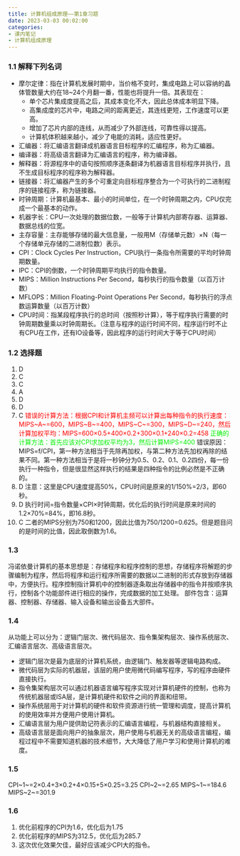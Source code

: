 ```yaml
---
title: 计算机组成原理——第1章习题
date: 2023-03-03 00:02:00
categories:
- 课内笔记
- 计算机组成原理
---
```

### 1.1 解释下列名词
- 摩尔定律：指在计算机发展时期中，当价格不变时，集成电路上可以容纳的晶体管数量大约在18\~24个月翻一番，性能也将提升一倍。其表现在：
	- 单个芯片集成度提高之后，其成本变化不大，因此总体成本明显下降。
	- 高集成度的芯片中，电路之间的距离更近，其连线更短，工作速度可以更高。
	- 增加了芯片内部的连线，从而减少了外部连线，可靠性得以提高。
	- 计算机体积越来越小，减少了电能的消耗，适应性更好。
- 汇编器：将汇编语言翻译成机器语言目标程序的汇编程序，称为汇编器。
- 编译器：将高级语言翻译为汇编语言的程序，称为编译器。
- 解释器：将源程序中的语句按照顺序逐条翻译为机器语言目标程序并执行，且不生成目标程序的程序称为解释器。
- 链接器：将汇编器产生的多个可重定向目标程序整合为一个可执行的二进制程序的链接程序，称为链接器。
- 时钟周期：计算机最基本、最小的时间单位，在一个时钟周期之内，CPU仅完成一个最基本的动作。
- 机器字长：CPU一次处理的数据位数，一般等于计算机内部寄存器、运算器、数据总线的位宽。
- 主存容量：主存能够存储的最大信息量，一般用M（存储单元数）×N（每一个存储单元存储的二进制位数）表示。
- CPI：Clock Cycles Per Instruction，CPU执行一条指令所需要的平均时钟周期数量。
- IPC：CPI的倒数，一个时钟周期平均执行的指令数量。
- MIPS：Million Instructions Per Second，每秒执行的指令数量（以百万计数）
- MFLOPS：Million Floating-Point Operations Per Second，每秒执行的浮点数运算数量（以百万计数）
- CPU时间：指某段程序执行的总时间（按照秒计算），等于程序执行需要的时钟周期数量乘以时钟周期长。（注意与程序的运行时间不同，程序运行时不止有CPU在工作，还有IO设备等，因此程序的运行时间大于等于CPU时间）

### 1.2 选择题
1. D
2. C
3. C
4. A
5. D
6. D
7. C
<font color=red>错误的计算方法：根据CPI和计算机主频可以计算出每种指令的执行速度：MIPS~A~=600，MIPS~B~=400，MIPS~C~=300，MIPS~D~=240，然后计算加权平均：MIPS=600×0.5+400×0.2+300×0.1+240×0.2=458</font>
<font color=00F000>正确的计算方法：首先应该对CPI求加权平均为3，然后计算MIPS=400</font>
错误原因：MIPS=f/CPI，第一种方法相当于先除再加权，与第二种方法先加权再除的结果不同。第一种方法相当于是将一秒钟分为0.5、0.2、0.1、0.2四份，每一份执行一种指令，但是很显然这样执行的结果是四种指令的比例必然是不正确的。
8. D
注意：这里是CPU速度提高50%，CPU时间是原来的1/150%=2/3，即60秒。
9. D
执行时间=指令数量×CPI×时钟周期，优化后的执行时间是原来时间的1.2×70%=84%，即16.8秒。
10. C
二者的MIPS分别为750和1200，因此比值为750/1200=0.625。但是题目问的是时间的比值，因此取倒数为1.6。

### 1.3
冯诺依曼计算机的基本思想是：存储程序和程序控制的思想，存储程序将解题的步骤编制为程序，然后将程序和运行程序所需要的数据以二进制的形式存放到存储器中，方便执行。程序控制指计算机中的控制器逐条取出存储器中的指令并按顺序执行，控制各个功能部件进行相应的操作，完成数据的加工处理。
部件包含：运算器、控制器、存储器、输入设备和输出设备五大部件。

### 1.4
从功能上可以分为：逻辑门层次、微代码层次、指令集架构层次、操作系统层次、汇编语言层次、高级语言层次。
- 逻辑门层次是最为底层的计算机系统，由逻辑门、触发器等逻辑电路构成。
- 微代码层为实际的机器层，该层的用户使用微代码编写程序，写的程序由硬件直接执行。
- 指令集架构层次可以通过机器语言编写程序实现对计算机硬件的控制，也称为传统机器层或ISA层，是计算机硬件和软件之间的界面和纽带。
- 操作系统层用于对计算机的硬件和软件资源进行统一管理和调度，提高计算机的使用效率并方便用户使用计算机。
- 汇编语言层为用户提供助记符表示的汇编语言编程，与机器结构直接相关。
- 高级语言层是面向用户的抽象层次，用户使用与机器无关的高级语言编程，编程过程中不需要知道机器的技术细节，大大降低了用户学习和使用计算机的难度。

### 1.5
CPI~1~=2×0.4+3×0.2+4×0.15+5×0.25=3.25
CPI~2~=2.65
MIPS~1~=184.6
MIPS~2~=301.9

### 1.6
1. 优化前程序的CPI为1.6，优化后为1.75
2. 优化前程序的MIPS为312.5，优化后为285.7
3. 这次优化效果欠佳，最好应该减少CPI大的指令。